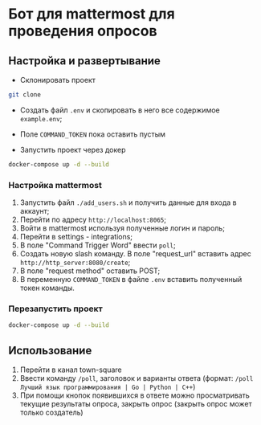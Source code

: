 # Бот для mattermost для проведения опросов

## Настройка и развертывание

* Склонировать проект

```bash
git clone  
```

* Создать файл `.env` и скопировать в него все содержимое `example.env`;
* Поле `COMMAND_TOKEN` пока оставить пустым

* Запустить проект через докер

```bash
docker-compose up -d --build
```

### Настройка mattermost

1. Запустить файл `./add_users.sh` и получить данные для входа в аккаунт;
2. Перейти по адресу `http://localhost:8065`;
3. Войти в mattermost используя полученные логин и пароль;
4. Перейти в settings - integrations;
5. В поле "Command Trigger Word" ввести `poll`;
6. Создать новую slash команду. В поле "request_url" вставить адрес `http://http_server:8080/create`;
7. В поле "request method" оставить POST;
8. В переменную `COMMAND_TOKEN` в файле `.env` вставить полученный токен команды.

### Перезапустить проект

```bash
docker-compose up -d --build
```

## Использование

1. Перейти в канал town-square
2. Ввести команду `/poll`, заголовок и варианты ответа (формат:
   `/poll Лучший язык программирования | Go | Python | C++`)
3. При помощи кнопок появившихся в ответе можно просматривать текущие результаты опроса, закрыть опрос (закрыть опрос
   может только создатель)